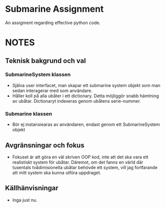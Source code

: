 # Submarine Assignment
An assigment regarding effective python code.

# NOTES
## Teknisk bakgrund och val
### SubmarineSystem klassen
- Själva user interfacet, man skapar ett submarine system objekt som man sedan interagerar med som användare.
- Håller koll på alla ubåter i ett dictionary. Detta möjliggör snabb hämtning av ubåtar. Dictionaryt indexeras genom ubåtens serie-nummer.

### Submarine klassen
- Bör ej instansiearas av användaren, endast genom ett SubmarineSystem objekt

## Avgränsningar och fokus
- Fokuset är att göra en väl skriven OOP kod, inte att det ska vara ett realistiskt system för ubåtar. Däremot, om det fanns en värld där tusentals tvådimisionella ubåtar behövde ett system, vill jag fortfarande att mitt system ska kunna utföra uppdraget.

## Källhänvisningar
- Inga just nu.